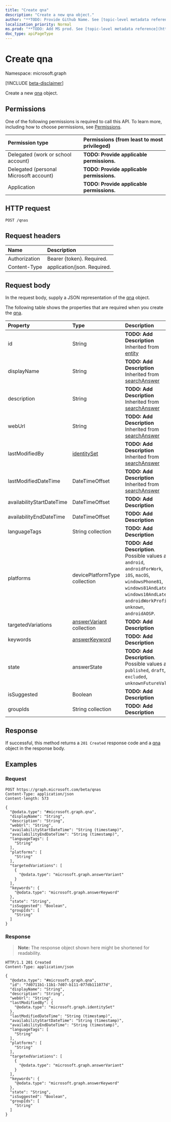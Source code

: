 ```yaml
---
title: "Create qna"
description: "Create a new qna object."
author: "**TODO: Provide Github Name. See [topic-level metadata reference](https://msgo.azurewebsites.net/add/document/guidelines/metadata.html#topic-level-metadata)**"
localization_priority: Normal
ms.prod: "**TODO: Add MS prod. See [topic-level metadata reference](https://msgo.azurewebsites.net/add/document/guidelines/metadata.html#topic-level-metadata)**"
doc_type: apiPageType
---
```


# Create qna
Namespace: microsoft.graph

[!INCLUDE [beta-disclaimer](../../includes/beta-disclaimer.md)]

Create a new [qna](../resources/qna.md) object.

## Permissions
One of the following permissions is required to call this API. To learn more, including how to choose permissions, see [Permissions](/graph/permissions-reference).

|Permission type|Permissions (from least to most privileged)|
|:---|:---|
|Delegated (work or school account)|**TODO: Provide applicable permissions.**|
|Delegated (personal Microsoft account)|**TODO: Provide applicable permissions.**|
|Application|**TODO: Provide applicable permissions.**|

## HTTP request

<!-- {
  "blockType": "ignored"
}
-->
``` http
POST /qnas
```

## Request headers
|Name|Description|
|:---|:---|
|Authorization|Bearer {token}. Required.|
|Content-Type|application/json. Required.|

## Request body
In the request body, supply a JSON representation of the [qna](../resources/qna.md) object.

The following table shows the properties that are required when you create the [qna](../resources/qna.md).

|Property|Type|Description|
|:---|:---|:---|
|id|String|**TODO: Add Description** Inherited from [entity](../resources/entity.md)|
|displayName|String|**TODO: Add Description** Inherited from [searchAnswer](../resources/searchanswer.md)|
|description|String|**TODO: Add Description** Inherited from [searchAnswer](../resources/searchanswer.md)|
|webUrl|String|**TODO: Add Description** Inherited from [searchAnswer](../resources/searchanswer.md)|
|lastModifiedBy|[identitySet](../resources/identityset.md)|**TODO: Add Description** Inherited from [searchAnswer](../resources/searchanswer.md)|
|lastModifiedDateTime|DateTimeOffset|**TODO: Add Description** Inherited from [searchAnswer](../resources/searchanswer.md)|
|availabilityStartDateTime|DateTimeOffset|**TODO: Add Description**|
|availabilityEndDateTime|DateTimeOffset|**TODO: Add Description**|
|languageTags|String collection|**TODO: Add Description**|
|platforms|devicePlatformType collection|**TODO: Add Description**. Possible values are: `android`, `androidForWork`, `iOS`, `macOS`, `windowsPhone81`, `windows81AndLater`, `windows10AndLater`, `androidWorkProfile`, `unknown`, `androidAOSP`.|
|targetedVariations|[answerVariant](../resources/answervariant.md) collection|**TODO: Add Description**|
|keywords|[answerKeyword](../resources/answerkeyword.md)|**TODO: Add Description**|
|state|answerState|**TODO: Add Description**. Possible values are: `published`, `draft`, `excluded`, `unknownFutureValue`.|
|isSuggested|Boolean|**TODO: Add Description**|
|groupIds|String collection|**TODO: Add Description**|



## Response

If successful, this method returns a `201 Created` response code and a [qna](../resources/qna.md) object in the response body.

## Examples

### Request
<!-- {
  "blockType": "request",
  "name": "create_qna_from_qnas"
}
-->
``` http
POST https://graph.microsoft.com/beta/qnas
Content-Type: application/json
Content-length: 573

{
  "@odata.type": "#microsoft.graph.qna",
  "displayName": "String",
  "description": "String",
  "webUrl": "String",
  "availabilityStartDateTime": "String (timestamp)",
  "availabilityEndDateTime": "String (timestamp)",
  "languageTags": [
    "String"
  ],
  "platforms": [
    "String"
  ],
  "targetedVariations": [
    {
      "@odata.type": "microsoft.graph.answerVariant"
    }
  ],
  "keywords": {
    "@odata.type": "microsoft.graph.answerKeyword"
  },
  "state": "String",
  "isSuggested": "Boolean",
  "groupIds": [
    "String"
  ]
}
```


### Response
>**Note:** The response object shown here might be shortened for readability.
<!-- {
  "blockType": "response",
  "truncated": true,
  "@odata.type": "microsoft.graph.qna"
}
-->
``` http
HTTP/1.1 201 Created
Content-Type: application/json

{
  "@odata.type": "#microsoft.graph.qna",
  "id": "7d0711b1-11b1-7d07-b111-077db111077d",
  "displayName": "String",
  "description": "String",
  "webUrl": "String",
  "lastModifiedBy": {
    "@odata.type": "microsoft.graph.identitySet"
  },
  "lastModifiedDateTime": "String (timestamp)",
  "availabilityStartDateTime": "String (timestamp)",
  "availabilityEndDateTime": "String (timestamp)",
  "languageTags": [
    "String"
  ],
  "platforms": [
    "String"
  ],
  "targetedVariations": [
    {
      "@odata.type": "microsoft.graph.answerVariant"
    }
  ],
  "keywords": {
    "@odata.type": "microsoft.graph.answerKeyword"
  },
  "state": "String",
  "isSuggested": "Boolean",
  "groupIds": [
    "String"
  ]
}
```

